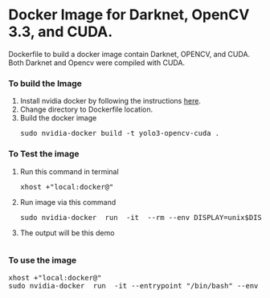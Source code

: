 # Docker Image for Darknet, OpenCV 3.3, and CUDA.

Dockerfile to build a docker image contain Darknet, OPENCV, and CUDA. Both Darknet and Opencv were compiled with CUDA.

### To build the Image 
<ol>

<li>Install nvidia docker by following the instructions <a href="https://github.com/NVIDIA/nvidia-docker/blob/master/README.md">here</a>.</li>
<li>Change directory to Dockerfile location.</li>
<li>Build the docker image  <pre>sudo nvidia-docker build -t yolo3-opencv-cuda .</pre></li>
</ol>

### To Test the image
<ol>
<li>Run this command in terminal <pre>xhost +"local:docker@"</pre></li>
<li>Run image via this command <pre>sudo nvidia-docker  run  -it  --rm --env DISPLAY=unix$DISPLAY  -v /tmp/.X11-unix:/tmp/.X11-unix yolo3-opencv-cuda</pre></li>
<li>The output will be this demo</li></ol>
<p align="center"><img src="https://github.com/tahaemara/yolo-custom-object-detector/blob/master/docker/test%20output.png?raw=true" alt="" data-canonical-src="https://github.com/tahaemara/yolo-custom-object-detector/blob/master/docker/test%20output.png?raw=true" /></p>

### To use the image 

<pre>xhost +"local:docker@"
sudo nvidia-docker  run  -it --entrypoint "/bin/bash" --env DISPLAY=$DISPLAY  -v /tmp/.X11-unix:/tmp/.X11-unix yolo3-opencv-cuda</pre>


	
 
